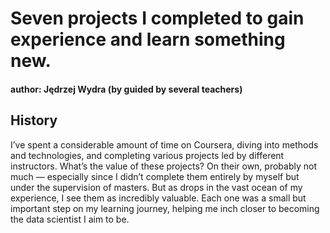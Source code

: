 # Seven projects I completed to gain experience and learn something new.

#### author: Jędrzej Wydra (by guided by several teachers)

## History
I’ve spent a considerable amount of time on Coursera, diving into methods and technologies, and completing various projects led by different instructors. What’s the value of these projects? On their own, probably not much — especially since I didn’t complete them entirely by myself but under the supervision of masters. But as drops in the vast ocean of my experience, I see them as incredibly valuable. Each one was a small but important step on my learning journey, helping me inch closer to becoming the data scientist I aim to be.

